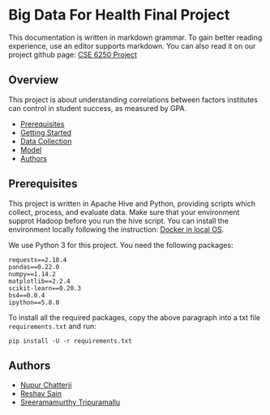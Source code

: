 # Big Data For Health Final Project
This documentation is written in markdown grammar. To gain better reading experience, use an editor supports markdown. You can also read it on our project github page: [CSE 6250 Project](https://github.com/nchatter/bdh-final-project)

## Overview
This project is about understanding correlations between factors institutes can control in student success, as measured by GPA. 
- [Prerequisites](#prerequisites)
- [Getting Started](#getting-started)
- [Data Collection](#data-collection)
- [Model](#model)
- [Authors](#authors)

## Prerequisites
This project is written in Apache Hive and Python, providing scripts which collect, process, and evaluate data. Make sure that your environment supprot Hadoop before you run the hive script. You can install the environment locally following the instruction: 
[Docker in local OS](http://www.sunlab.org/teaching/cse6250/spring2019/env/env-local-docker.html#_1-install-docker).

We use Python 3 for this project. You need the following packages:

    requests==2.18.4 
    pandas==0.22.0      
    numpy==1.14.2      
    matplotlib==2.2.4         
    scikit-learn==0.20.3        
    bs4==0.0.4     
    ipython==5.8.0      
To install all the required packages, copy the above paragraph into a txt file `requirements.txt` and run:

    pip install -U -r requirements.txt

## Authors
- [Nupur Chatterji](https://github.com/nchatter)
- [Reshav Sain](https://github.com/seanrsain) 
- [Sreeramamurthy Tripuramallu](https://github.com/stripuramallu3) 
